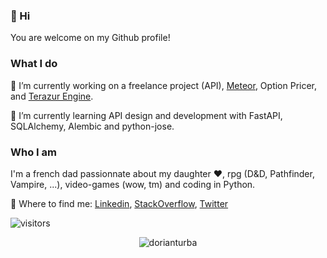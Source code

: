 ### 👋 Hi

You are welcome on my Github profile!

### What I do

🔭 I’m currently working on 
a freelance project (API),
[Meteor](https://github.com/Vikka/Meteor), 
Option Pricer, 
and [Terazur Engine](https://github.com/Vikka/TerazurEngine).

🌱 I’m currently learning API design and development with FastAPI, SQLAlchemy, Alembic and python-jose.

### Who I am

I'm a french dad passionnate about my daughter ❤️, rpg (D&D, Pathfinder, Vampire, ...), video-games (wow, tm) and coding in Python.

🧭 Where to find me: 
[Linkedin](https://www.linkedin.com/in/dorian-turba/), 
[StackOverflow](https://stackoverflow.com/users/6251742/dorian-turba),
[Twitter](https://twitter.com/grenouille_py)


![visitors](https://visitor-badge.glitch.me/badge?page_id=Vikka&left_color=green&right_color=red)

<p align="center"> <img src="https://github-readme-stats.vercel.app/api?username=Vikka&show_icons=true&theme=gotham" alt="dorianturba" />
<!--
**Vikka/Vikka** is a ✨ _special_ ✨ repository because its `README.md` (this file) appears on your GitHub profile.

Here are some ideas to get you started:

- 🔭 I’m currently working on ...
- 🌱 I’m currently learning ...
- 👯 I’m looking to collaborate on ...
- 🤔 I’m looking for help with ...
- 💬 Ask me about ...
- 📫 How to reach me: ...
- 😄 Pronouns: ...
- ⚡ Fun fact: ...
-->
